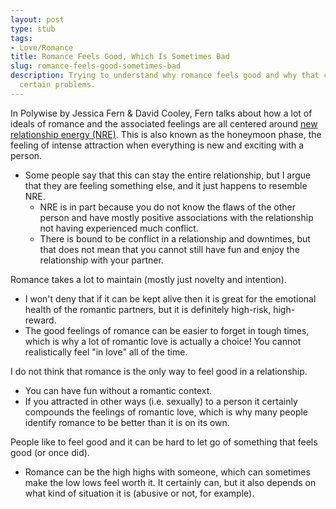 ```yaml
---
layout: post
type: stub
tags:
- Love/Romance
title: Romance Feels Good, Which Is Sometimes Bad
slug: romance-feels-good-sometimes-bad
description: Trying to understand why romance feels good and why that can lead to
  certain problems.
---
```


In Polywise by Jessica Fern & David Cooley, Fern talks about how a lot of ideals of romance and the associated feelings are all centered around [new relationship energy (NRE)](https://en.wikipedia.org/wiki/New_relationship_energy). This is also known as the honeymoon phase, the feeling of intense attraction when everything is new and exciting with a person.
* Some people say that this can stay the entire relationship, but I argue that they are feeling something else, and it just happens to resemble NRE.
    * NRE is in part because you do not know the flaws of the other person and have mostly positive associations with the relationship not having experienced much conflict.
    * There is bound to be conflict in a relationship and downtimes, but that does not mean that you cannot still have fun and enjoy the relationship with your partner.

Romance takes a lot to maintain (mostly just novelty and intention).
* I won't deny that if it can be kept alive then it is great for the emotional health of the romantic partners, but it is definitely high-risk, high-reward.
* The good feelings of romance can be easier to forget in tough times, which is why a lot of romantic love is actually a choice! You cannot realistically feel "in love" all of the time.

I do not think that romance is the only way to feel good in a relationship.
* You can have fun without a romantic context.
* If you attracted in other ways (i.e. sexually) to a person it certainly compounds the feelings of romantic love, which is why many people identify romance to be better than it is on its own.

People like to feel good and it can be hard to let go of something that feels good (or once did).
* Romance can be the high highs with someone, which can sometimes make the low lows feel worth it. It certainly can, but it also depends on what kind of situation it is (abusive or not, for example).